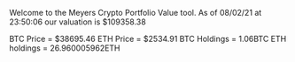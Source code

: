 Welcome to the Meyers Crypto Portfolio Value tool. 
As of 08/02/21 at 23:50:06 our valuation is $109358.38 

BTC Price = $38695.46
 ETH Price = $2534.91
BTC Holdings = 1.06BTC
 ETH holdings = 26.960005962ETH 
